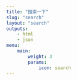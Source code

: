 ```yaml
---
title: "搜索一下"
slug: "search"
layout: "search"
outputs:
    - html
    - json
menu:
    main:
        weight: 3
        params: 
            icon: search
---
```

